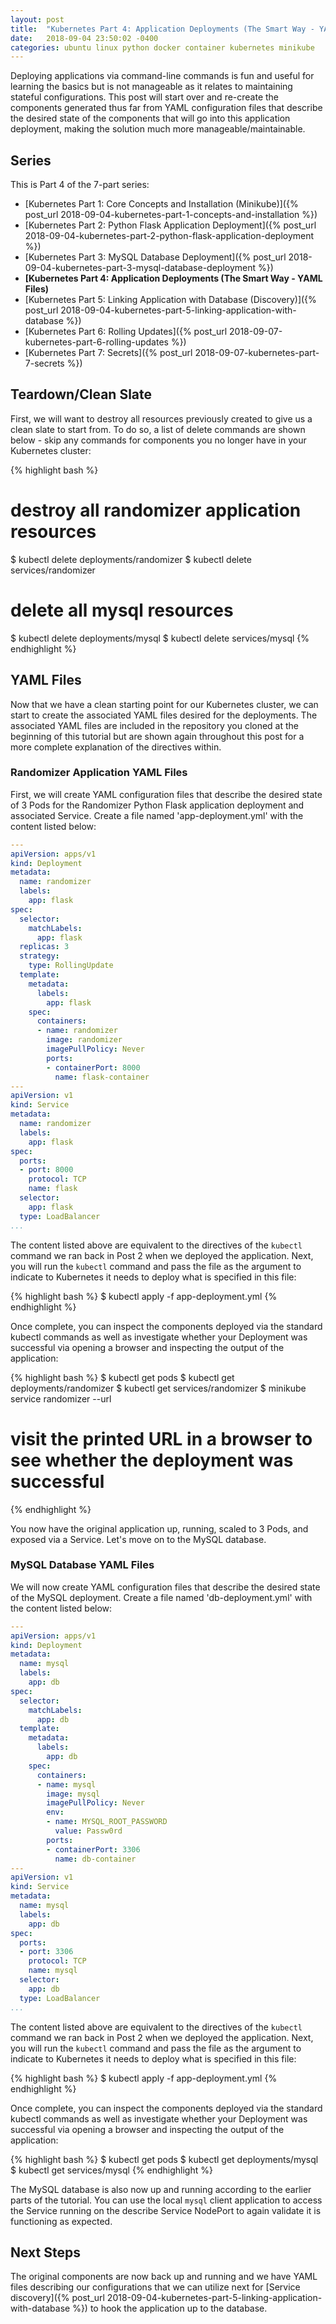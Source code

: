 ```yaml
---
layout: post
title:  "Kubernetes Part 4: Application Deployments (The Smart Way - YAML Files)"
date:   2018-09-04 23:50:02 -0400
categories: ubuntu linux python docker container kubernetes minikube
---
```

Deploying applications via command-line commands is fun and useful for learning the basics
but is not manageable as it relates to maintaining stateful configurations. This post will
start over and re-create the components generated thus far from YAML configuration files that
describe the desired state of the components that will go into this application deployment,
making the solution much more manageable/maintainable.

## Series

This is Part 4 of the 7-part series:

- [Kubernetes Part 1: Core Concepts and Installation (Minikube)]({% post_url 2018-09-04-kubernetes-part-1-concepts-and-installation %})
- [Kubernetes Part 2: Python Flask Application Deployment]({% post_url 2018-09-04-kubernetes-part-2-python-flask-application-deployment %})
- [Kubernetes Part 3: MySQL Database Deployment]({% post_url 2018-09-04-kubernetes-part-3-mysql-database-deployment %})
- **[Kubernetes Part 4: Application Deployments (The Smart Way - YAML Files)**
- [Kubernetes Part 5: Linking Application with Database (Discovery)]({% post_url 2018-09-04-kubernetes-part-5-linking-application-with-database %})
- [Kubernetes Part 6: Rolling Updates]({% post_url 2018-09-07-kubernetes-part-6-rolling-updates %})
- [Kubernetes Part 7: Secrets]({% post_url 2018-09-07-kubernetes-part-7-secrets %})

## Teardown/Clean Slate

First, we will want to destroy all resources previously created to give us a clean slate to start from.
To do so, a list of delete commands are shown below - skip any commands for components you no longer
have in your Kubernetes cluster:

{% highlight bash %}
# destroy all randomizer application resources
$ kubectl delete deployments/randomizer
$ kubectl delete services/randomizer

# delete all mysql resources
$ kubectl delete deployments/mysql
$ kubectl delete services/mysql
{% endhighlight %}

## YAML Files

Now that we have a clean starting point for our Kubernetes cluster, we can start to create the associated
YAML files desired for the deployments. The associated YAML files are included in the repository you cloned
at the beginning of this tutorial but are shown again throughout this post for a more complete explanation
of the directives within.

### Randomizer Application YAML Files

First, we will create YAML configuration files that describe the desired state of 3 Pods for the Randomizer
Python Flask application deployment and associated Service. Create a file named 'app-deployment.yml'
with the content listed below:

```yaml
---
apiVersion: apps/v1
kind: Deployment
metadata:
  name: randomizer
  labels:
    app: flask
spec:
  selector:
    matchLabels:
      app: flask
  replicas: 3
  strategy:
    type: RollingUpdate
  template:
    metadata:
      labels:
        app: flask
    spec:
      containers:
      - name: randomizer
        image: randomizer
        imagePullPolicy: Never
        ports:
        - containerPort: 8000
          name: flask-container
---
apiVersion: v1
kind: Service
metadata:
  name: randomizer
  labels:
    app: flask
spec:
  ports:
  - port: 8000
    protocol: TCP
    name: flask
  selector:
    app: flask
  type: LoadBalancer
...
```

The content listed above are equivalent to the directives of the `kubectl` command we ran back in
Post 2 when we deployed the application. Next, you will run the `kubectl` command and pass the file
as the argument to indicate to Kubernetes it needs to deploy what is specified in this file:

{% highlight bash %}
$ kubectl apply -f app-deployment.yml
{% endhighlight %}

Once complete, you can inspect the components deployed via the standard kubectl commands as well as
investigate whether your Deployment was successful via opening a browser and inspecting the output
of the application:

{% highlight bash %}
$ kubectl get pods
$ kubectl get deployments/randomizer
$ kubectl get services/randomizer
$ minikube service randomizer --url
# visit the printed URL in a browser to see whether the deployment was successful
{% endhighlight %}

You now have the original application up, running, scaled to 3 Pods, and exposed via a Service. Let's
move on to the MySQL database.

### MySQL Database YAML Files

We will now create YAML configuration files that describe the desired state of the MySQL deployment.
Create a file named 'db-deployment.yml' with the content listed below:

```yaml
---
apiVersion: apps/v1
kind: Deployment
metadata:
  name: mysql
  labels:
    app: db
spec:
  selector:
    matchLabels:
      app: db
  template:
    metadata:
      labels:
        app: db
    spec:
      containers:
      - name: mysql
        image: mysql
        imagePullPolicy: Never
        env:
        - name: MYSQL_ROOT_PASSWORD
          value: Passw0rd
        ports:
        - containerPort: 3306
          name: db-container
---
apiVersion: v1
kind: Service
metadata:
  name: mysql
  labels:
    app: db
spec:
  ports:
  - port: 3306
    protocol: TCP
    name: mysql
  selector:
    app: db
  type: LoadBalancer
...
```

The content listed above are equivalent to the directives of the `kubectl` command we ran back in
Post 2 when we deployed the application. Next, you will run the `kubectl` command and pass the file
as the argument to indicate to Kubernetes it needs to deploy what is specified in this file:

{% highlight bash %}
$ kubectl apply -f app-deployment.yml
{% endhighlight %}

Once complete, you can inspect the components deployed via the standard kubectl commands as well as
investigate whether your Deployment was successful via opening a browser and inspecting the output
of the application:

{% highlight bash %}
$ kubectl get pods
$ kubectl get deployments/mysql
$ kubectl get services/mysql
{% endhighlight %}

The MySQL database is also now up and running according to the earlier parts of the tutorial. You can use
the local `mysql` client application to access the Service running on the describe Service NodePort to
again validate it is functioning as expected.

## Next Steps

The original components are now back up and running and we have YAML files describing our configurations
that we can utilize next for [Service discovery]({% post_url 2018-09-04-kubernetes-part-5-linking-application-with-database %})
to hook the application up to the database.
